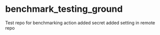 # benchmark_testing_ground
Test repo for benchmarking action
added secret
added setting in remote repo
